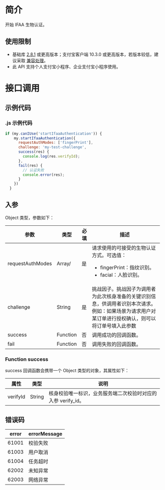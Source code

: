 # 简介
开始 IFAA 生物认证。

## 使用限制

- 基础库 [2.8.1](https://opendocs.alipay.com/mini/framework/lib-upgrade-v2) 或更高版本；支付宝客户端 10.3.0 或更高版本，若版本较低，建议采取 [兼容处理](https://opendocs.alipay.com/mini/framework/compatibility)。
- 此 API 支持个人支付宝小程序、企业支付宝小程序使用。

# 接口调用

## 示例代码

### .js 示例代码
```javascript
if (my.canIUse('startIfaaAuthentication')) {
    my.startIfaaAuthentication({
      requestAuthModes: ['fingerPrint'],
      challenge: 'my-test-challenge',
      success(res) {
        console.log(res.verifyId);
      },
      fail(res) {
        // 认证失败
        console.error(res);
      }
    })
  }
```

## 入参
Object 类型，参数如下：

| **参数** | **类型** | **必填** | **描述** |
| --- | --- | --- | --- |
| requestAuthModes | Array/<String/> | 是 | 请求使用的可接受的生物认证方式。可选值：<ul><li>fingerPrint：指纹识别。</li><li>facial：人脸识别。</li></ul> |
| challenge | String | 是 | 挑战因子。挑战因子为调用者为此次核身准备的关键识别信息，供调用者识别本次请求。例如：如果场景为请求用户对某订单进行授权确认，则可以将订单号填入此参数 |
| success | Function | 否 | 调用成功的回调函数。 |
| fail | Function | 否 | 调用失败的回调函数。 |

### Function success
success 回调函数会携带一个 Object 类型的对象，其属性如下：

| **属性** | **类型** | **说明** |
| --- | --- | --- |
| verifyId | String | 核身校验唯一标识，业务服务端二次校验时对应的入参 verify_id。 |

## 错误码
| **error** | **errorMessage** |
| --- | --- |
| 61001 | 校验失败 |
| 61003 | 用户取消 |
| 61004 | 任务超时 |
| 62002 | 未知异常 |
| 62003 | 网络异常 |
